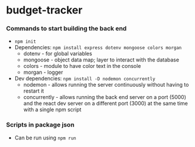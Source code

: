 # budget-tracker
### Commands to start building the back end
- `npm init` 
- Dependencies: `npm install express dotenv mongoose colors morgan`
  - dotenv - for global variables
  - mongoose - object data map; layer to interact with the database
  - colors - module to have color text in the console
  - morgan - logger
- Dev dependencies: `npm install -D nodemon concurrently`
    - nodemon - allows running the server continuously without having to restart it
    - concurrently - allows running the back end server on a port (5000) and the react dev server on a different port (3000) at the same time with a single npm script

### Scripts in package json
- Can be run using `npm run`
